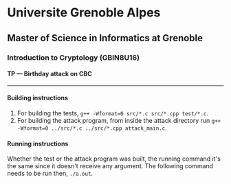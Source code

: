 # Universite Grenoble Alpes
## Master of Science in Informatics at Grenoble
### Introduction to Cryptology (GBIN8U16)
#### TP — Birthday attack on CBC
---

#### Building instructions
1. For building the tests, `g++ -Wformat=0 src/*.c src/*.cpp test/*.c`.
2. For building the attack program, from inside the attack directory run `g++ -Wformat=0 ../src/*.c ../src/*.cpp attack_main.c`.

#### Running instructions
Whether the test or the attack program was built, the running command it's the same since it doesn't receive any argument. The following command needs to be run then, `./a.out`.
